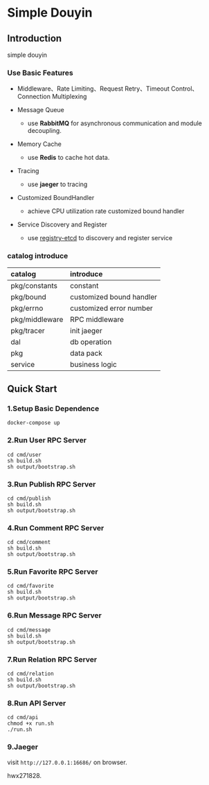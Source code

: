 # Simple Douyin

## Introduction

simple douyin

### Use Basic Features

- Middleware、Rate Limiting、Request Retry、Timeout Control、Connection Multiplexing
- Message Queue
  - use **RabbitMQ** for asynchronous communication and module decoupling.
- Memory Cache
  - use **Redis** to cache hot data.

- Tracing
  - use **jaeger** to tracing
- Customized BoundHandler
  - achieve CPU utilization rate customized bound handler
- Service Discovery and Register
  - use [registry-etcd](https://github.com/kitex-contrib/registry-etcd) to discovery and register service

### catalog introduce

| catalog        | introduce                |
| :------------- | :----------------------- |
| pkg/constants  | constant                 |
| pkg/bound      | customized bound handler |
| pkg/errno      | customized error number  |
| pkg/middleware | RPC middleware           |
| pkg/tracer     | init jaeger              |
| dal            | db operation             |
| pkg            | data pack                |
| service        | business logic           |

## Quick Start

### 1.Setup Basic Dependence

```shell
docker-compose up
```

### 2.Run User RPC Server

```shell
cd cmd/user
sh build.sh
sh output/bootstrap.sh
```

### 3.Run Publish RPC Server

```shell
cd cmd/publish
sh build.sh
sh output/bootstrap.sh
```

### 4.Run Comment RPC Server

```shell
cd cmd/comment
sh build.sh
sh output/bootstrap.sh
```

### 5.Run Favorite RPC Server

```shell
cd cmd/favorite
sh build.sh
sh output/bootstrap.sh
```

### 6.Run Message RPC Server

```shell
cd cmd/message
sh build.sh
sh output/bootstrap.sh
```

### 7.Run Relation RPC Server

```shell
cd cmd/relation
sh build.sh
sh output/bootstrap.sh
```

### 8.Run API Server

```shell
cd cmd/api
chmod +x run.sh
./run.sh
```

### 9.Jaeger

visit `http://127.0.0.1:16686/` on browser.

hwx271828.